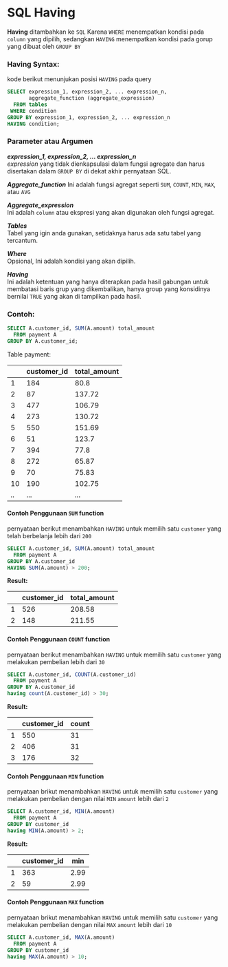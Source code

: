 # SQL Having

**Having** ditambahkan ke `SQL` Karena `WHERE` menempatkan kondisi pada `column` yang dipilih, sedangkan `HAVING` menempatkan kondisi pada gorup yang dibuat oleh `GROUP BY`  

### Having Syntax:
kode berikut menunjukan posisi `HAVING` pada query
```sql
SELECT expression_1, expression_2, ... expression_n,
       aggregate_function (aggregate_expression)
  FROM tables 
 WHERE condition 
GROUP BY expression_1, expression_2, ... expression_n
HAVING condition;
```

### Parameter atau Argumen
**_expression_1, expression_2, ... expression_n_**  
_expression_ yang tidak dienkapsulasi dalam fungsi agregate dan harus disertakan dalam  `GROUP BY` di dekat akhir pernyataan SQL.  

**_Aggregate_function_**
Ini adalah fungsi agregat seperti `SUM`, `COUNT`, `MIN`, `MAX`, atau `AVG`  

**_Aggregate_expression_**  
Ini adalah `column` atau ekspresi yang akan digunakan oleh fungsi agregat.

**_Tables_**  
Tabel yang igin anda gunakan, setidaknya harus ada satu tabel yang tercantum.

**_Where_**  
Opsional, Ini adalah kondisi yang akan dipilih. 

**_Having_**  
Ini adalah ketentuan yang hanya diterapkan pada hasil gabungan untuk membatasi baris grup yang dikembalikan, hanya group yang konsidinya bernilai `TRUE` yang akan di tampilkan pada hasil.

### Contoh:

```sql
SELECT A.customer_id, SUM(A.amount) total_amount
  FROM payment A
GROUP BY A.customer_id;
```
Table payment:

|     | customer_id | total_amount |
|-----|-------------|--------------|
| 1   | 184         | 80.8         |
| 2   | 87          | 137.72       |
| 3   | 477         | 106.79       |
| 4   | 273         | 130.72       |
| 5   | 550         | 151.69       |
| 6   | 51          | 123.7        |
| 7   | 394         | 77.8         |
| 8   | 272         | 65.87        |
| 9   | 70          | 75.83        |
| 10  | 190         | 102.75       |
| ..  | ...         | ...          |

#### Contoh Penggunaan `SUM` function
pernyataan berikut menambahkan `HAVING` untuk memilih satu `customer` yang telah berbelanja lebih dari `200`
```sql
SELECT A.customer_id, SUM(A.amount) total_amount
  FROM payment A
GROUP BY A.customer_id
HAVING SUM(A.amount) > 200;
```
**Result:**

|     | customer_id | total_amount |
|-----|-------------|--------------|
| 1   | 526         | 208.58       |
| 2   | 148         | 211.55       |

#### Contoh Penggunaan `COUNT` function
pernyataan berikut menambahkan `HAVING` untuk memilih satu `customer` yang melakukan pembelian lebih dari `30`
```sql
SELECT A.customer_id, COUNT(A.customer_id)
  FROM payment A
GROUP BY A.customer_id
having count(A.customer_id) > 30;
```
**Result:**

|     | customer_id | count |
|-----|-------------|-------|
| 1   | 550         | 31    |
| 2   | 406         | 31    |
| 3   | 176         | 32    |

#### Contoh Penggunaan `MIN` function
pernyataan brikut menambahkan `HAVING` untuk memilih satu `customer` yang melakukan pembelian dengan nilai `MIN` `amount` lebih dari `2`
```sql
SELECT A.customer_id, MIN(A.amount)
  FROM payment A
GROUP BY customer_id
having MIN(A.amount) > 2;
```
**Result:**

|     | customer_id | min  |
|-----|-------------|------|
| 1   | 363         | 2.99 |
| 2   | 59          | 2.99 |

#### Contoh Penggunaan `MAX` function
pernyataan brikut menambahkan `HAVING` untuk memilih satu `customer` yang melakukan pembelian dengan nilai `MAX` `amount` lebih dari `10`
```sql
SELECT A.customer_id, MAX(A.amount)
  FROM payment A
GROUP BY customer_id
having MAX(A.amount) > 10;
```

